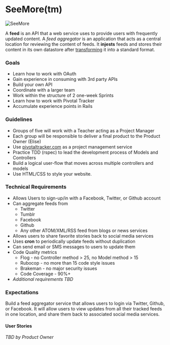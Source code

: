 SeeMore(tm)
============

![SeeMore](http://www.theirishduck.info/wp-content/uploads/2013/06/plant.png) 

A **feed** is an API that a web service uses to provide users with frequently updated content. A *feed aggregator*  is an application that acts as a central location for reviewing the content of feeds. It **injests** feeds and stores their content in its own datastore after [transforming](http://en.wikipedia.org/wiki/Extract,_transform,_load) it into a standard format.

### Goals
+ Learn how to work with OAuth
+ Gain experience in consuming with 3rd party APIs
+ Build your own API
+ Coordinate with a larger team
+ Work within the structure of 2 one-week Sprints
+ Learn how to work with Pivotal Tracker
+ Accumulate experience points in Rails 

### Guidelines

+ Groups of five will work with a Teacher acting as a Project Manager
+ Each group will be responsible to deliver a final product to the Product Owner (Elise)
+ Use [pivotaltracker.com](http://pivotaltracker.com) as a project management service
+ Practice TDD (rspec) to lead the development process of Models and Controllers
+ Build a logical user-flow that moves across multiple controllers and models
+ Use HTML/CSS to style your website.

### Technical Requirements
+ Allows Users to sign-up/in with a Facebook, Twitter, or Github account
+ Can aggregate feeds from
    * Twitter
    * Tumblr
    * Facebook
    * Github
    * Any other ATOM/XML/RSS feed from blogs or news services
+ Allows users to share favorite stories back to social media services
+ Uses **cron** to periodically update feeds without duplication
+ Can send email or SMS messages to users to update them
+ Code Quality metrics
    * Flog - no Controller method > 25, no Model method > 15
    * Rubocop - no more than 15 code style issues
    * Brakeman - no major security issues
    * Code Coverage - 90%+
+ *Additional requirements TBD*

### Expectations

Build a feed aggregator service that allows users to login via Twitter, Github, or Facebook. It will allow users to view updates from all their tracked feeds in one location, and share them back to associated social media services.

#### User Stories
*TBD by Product Owner*








